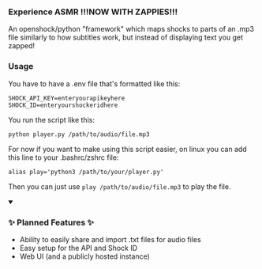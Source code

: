 ### Experience ASMR !!!NOW WITH ZAPPIES!!!
An openshock/python "framework" which maps shocks to parts of an .mp3 file similarly to how subtitles work, but instead of displaying text you get zapped!

### Usage

You have to have a .env file that's formatted like this:
```
SHOCK_API_KEY=enteryourapikeyhere
SHOCK_ID=enteryourshockeridhere
```

You run the script like this:
```
python player.py /path/to/audio/file.mp3
```

For now if you want to make using this script easier, on linux you can add this line to your .bashrc/zshrc file:
```
alias play='python3 /path/to/your/player.py'
```
Then you can just use ```play /path/to/audio/file.mp3``` to play the file.

<details open>
<summary><h3>✨ Planned Features ✨</h3></summary>

- Ability to easily share and import .txt files for audio files
- Easy setup for the API and Shock ID
- Web UI (and a publicly hosted instance)
</details open>
